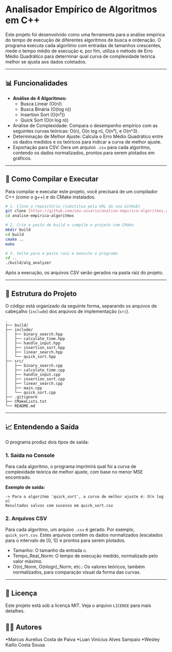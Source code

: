 # Analisador Empírico de Algoritmos em C++

Este projeto foi desenvolvido como uma ferramenta para a análise empírica do tempo de execução de diferentes algoritmos de busca e ordenação. O programa executa cada algoritmo com entradas de tamanhos crescentes, mede o tempo médio de execução e, por fim, utiliza o método de Erro Médio Quadrático para determinar qual curva de complexidade teórica melhor se ajusta aos dados coletados.

---

## 📊 Funcionalidades

* **Análise de 4 Algoritmos:**
    * Busca Linear (O(n))
    * Busca Binária (O(log n))
    * Insertion Sort (O(n²))
    * Quick Sort (O(n log n))
* Análise de Complexidade: Compara o desempenho empírico com as seguintes curvas teóricas: O(n), O(n log n), O(n²), e O(n^3).
* Determinação de Melhor Ajuste: Calcula o Erro Médio Quadrático entre os dados medidos e os teóricos para indicar a curva de melhor ajuste.
* Exportação para CSV: Gera um arquivo `.csv` para cada algoritmo, contendo os dados normalizados, prontos para serem plotados em gráficos.

---

## 🚀 Como Compilar e Executar

Para compilar e executar este projeto, você precisará de um compilador C++ (como o g++) e do CMake instalados.

```bash
# 1. Clone o repositório (substitua pela URL do seu GitHub)
git clone [https://github.com/seu-usuario/analise-empirica-algoritmos.git](https://github.com/seu-usuario/analise-empirica-algoritmos.git)
cd analise-empirica-algoritmos

# 2. Crie a pasta de build e compile o projeto com CMake
mkdir build
cd build
cmake ..
make

# 3. Volte para a pasta raiz e execute o programa
cd ..
./build/alg_analyzer
```

Após a execução, os arquivos CSV serão gerados na pasta raiz do projeto.

---

## 📁 Estrutura do Projeto

O código está organizado da seguinte forma, separando os arquivos de cabeçalho (`include`) dos arquivos de implementação (`src`).

```
.
├── build/
├── include/
│   ├── binary_search.hpp
│   ├── calculate_time.hpp
│   ├── handle_input.hpp
│   ├── insertion_sort.hpp
│   ├── linear_search.hpp
│   └── quick_sort.hpp
├── src/
│   ├── binary_search.cpp
│   ├── calculate_time.cpp
│   ├── handle_input.cpp
│   ├── insertion_sort.cpp
│   ├── linear_search.cpp
│   ├── main.cpp
│   └── quick_sort.cpp
├── .gitignore
├── CMakeLists.txt
└── README.md
```

---

## 📈 Entendendo a Saída

O programa produz dois tipos de saída:

### 1. Saída no Console

Para cada algoritmo, o programa imprimirá qual foi a curva de complexidade teórica de melhor ajuste, com base no menor MSE encontrado.

**Exemplo de saída:**
```
-> Para o algoritmo 'quick_sort', a curva de melhor ajuste é: O(n log n)
Resultados salvos com sucesso em quick_sort.csv
```

### 2. Arquivos CSV

Para cada algoritmo, um arquivo `.csv` é gerado. Por exemplo, `quick_sort.csv`. Estes arquivos contêm os dados normalizados (escalados para o intervalo de [0, 1]) e prontos para serem plotados.

* Tamanho: O tamanho da entrada `n`.
* Tempo_Real_Norm: O tempo de execução medido, normalizado pelo valor máximo.
* O(n)_Norm, O(nlogn)_Norm, etc.: Os valores teóricos, também normalizados, para comparação visual da forma das curvas.

---

## 📄 Licença

Este projeto está sob a licença MIT. Veja o arquivo `LICENSE` para mais detalhes.

## 👨‍💻 Autores

*Marcus Aurelius Costa de Paiva
*Luan Vinicius Alves Sampaio
*Wesley Kaillo Costa Sousa
